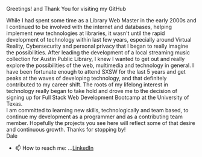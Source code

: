 Greetings! and Thank You for visiting my GitHub 
<!--
**drkittendorf/drkittendorf** is a ✨ _special_ ✨ repository because its `README.md` (this file) appears on your GitHub profile.

Here are some ideas to get you started:

- 🔭 I’m currently working on ...
- 🌱 I’m currently learning ...
- 👯 I’m looking to collaborate on ...
- 🤔 I’m looking for help with ...
- 💬 Ask me about ...
- 📫 How to reach me: ...[LinkedIn](https://www.linkedin.com/in/dalerkittendorf)
- 😄 Pronouns: ...
- ⚡ Fun fact: ...
-->

  While I had spent some time as a Library Web Master in the early 2000s and I continued to be involved with the internet and databases, helping implement new technologies at libraries, it wasn't until the rapid development of technology within last few years, especially around Virtual Reality, Cybersecurity and personal privacy that I began to really imagine the possibilities. After leading the development of a local streaming music collection for Austin Public Library, I knew I wanted to get out and really explore the possibilities of the web, multimedia and technology in general.
  I have been fortunate enough to attend SXSW for the last 5 years and get peaks at the waves of developing technology, and that definitely contributed to my career shift. The roots of my lifelong interest in technology really began to take hold and drove me to the decision of signing up for Full Stack Web Development Bootcamp at the University of Texas.  
  I am committed to learning new skills, technologically and team based, to continue my development as a programmer and as a contributing team member. 
  Hopefully the projects you see here will reflect some of that desire and continuous growth. Thanks for stopping by! <br>
  Dale

- 📫 How to reach me: ...[LinkedIn](https://www.linkedin.com/in/dalerkittendorf)
